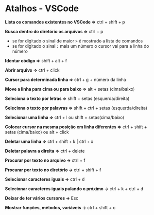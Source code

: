 # Atalhos - VSCode

**Lista os comandos existentes no VSCode =>** ctrl + shift + p

**Busca dentro do diretório os arquivos =>** ctrl + p

* se for digitado o sinal de maior `>` é mostrado a lista de comandos
* se for digitado o sinal `:` mais um número o cursor vai para a linha do número

**Identar código =>** shift + alt + f

**Abrir arquivo =>** ctrl + click

**Cursor para determinada linha =>** ctrl + g + número da linha

**Move a linha para cima ou para baixo =>** alt + setas (cima/baixo)
 
**Seleciona o texto por letras =>** shift + setas (esquerda/direita)

**Seleciona o texto por palavras =>** shift + ctrl + setas (esquerda/direita)

**Selecionar uma linha =>** ctrl + l ou shift + setas(cima/baixo)

**Colocar cursor na mesma posição em linha diferentes =>** ctrl + shift + setas (cima/baixo) ou alt + click

**Deletar uma linha =>** ctrl + shift + k | ctrl + x

**Deletar palavra a direita =>** ctrl + delete

**Procurar por texto no arquivo ->** ctrl + f

**Procurar por texto no diretório ->** ctrl + shift + f

**Selecionar caracteres iguais ->** ctrl + d

**Selecionar caracteres iguais pulando o próximo ->** ctrl + k + ctrl + d

**Deixar de ter vários cursores ->** Esc

**Mostrar funções, métodos, variáveis ->** ctrl + shift + o
